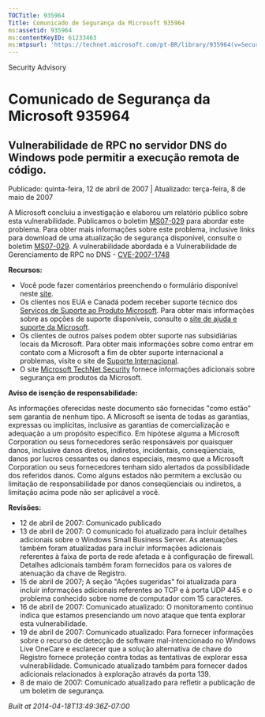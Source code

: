 ```yaml
---
TOCTitle: 935964
Title: Comunicado de Segurança da Microsoft 935964
ms:assetid: 935964
ms:contentKeyID: 61233463
ms:mtpsurl: 'https://technet.microsoft.com/pt-BR/library/935964(v=Security.10)'
---
```


Security Advisory

Comunicado de Segurança da Microsoft 935964
===========================================

Vulnerabilidade de RPC no servidor DNS do Windows pode permitir a execução remota de código.
--------------------------------------------------------------------------------------------

Publicado: quinta-feira, 12 de abril de 2007 | Atualizado: terça-feira, 8 de maio de 2007

A Microsoft concluiu a investigação e elaborou um relatório público sobre esta vulnerabilidade. Publicamos o boletim [MS07-029](http://go.microsoft.com/fwlink/?linkid=88083) para abordar este problema. Para obter mais informações sobre este problema, inclusive links para download de uma atualização de segurança disponível, consulte o boletim [MS07-029](http://go.microsoft.com/fwlink/?linkid=88083). A vulnerabilidade abordada é a Vulnerabilidade de Gerenciamento de RPC no DNS - [CVE-2007-1748](http://www.cve.mitre.org/cgi-bin/cvename.cgi?name=cve-2007-1748)

**Recursos:**

-   Você pode fazer comentários preenchendo o formulário disponível neste [site](https://support.microsoft.com/common/survey.aspx?scid=sw;en;1257&amp;showpage=1&amp;ws=technet&amp;sd=tech).
-   Os clientes nos EUA e Canadá podem receber suporte técnico dos [Serviços de Suporte ao Produto Microsoft](http://go.microsoft.com/fwlink/?linkid=21131). Para obter mais informações sobre as opções de suporte disponíveis, consulte o [site de ajuda e suporte da Microsoft](http://support.microsoft.com/?ln=pt-br).
-   Os clientes de outros países podem obter suporte nas subsidiárias locais da Microsoft. Para obter mais informações sobre como entrar em contato com a Microsoft a fim de obter suporte internacional a problemas, visite o site de [Suporte Internacional](http://go.microsoft.com/fwlink/?linkid=21155).
-   O site [Microsoft TechNet Security](http://go.microsoft.com/fwlink/?linkid=21132) fornece informações adicionais sobre segurança em produtos da Microsoft.

**Aviso de isenção de responsabilidade:**

As informações oferecidas neste documento são fornecidas "como estão" sem garantia de nenhum tipo. A Microsoft se isenta de todas as garantias, expressas ou implícitas, inclusive as garantias de comercialização e adequação a um propósito específico. Em hipótese alguma a Microsoft Corporation ou seus fornecedores serão responsáveis por quaisquer danos, inclusive danos diretos, indiretos, incidentais, conseqüenciais, danos por lucros cessantes ou danos especiais, mesmo que a Microsoft Corporation ou seus fornecedores tenham sido alertados da possibilidade dos referidos danos. Como alguns estados não permitem a exclusão ou limitação de responsabilidade por danos conseqüenciais ou indiretos, a limitação acima pode não ser aplicável a você.

**Revisões:**

-   12 de abril de 2007: Comunicado publicado
-   13 de abril de 2007: O comunicado foi atualizado para incluir detalhes adicionais sobre o Windows Small Business Server. As atenuações também foram atualizadas para incluir informações adicionais referentes à faixa de porta de rede afetada e à configuração de firewall. Detalhes adicionais também foram fornecidos para os valores de atenuação da chave de Registro.
-   15 de abril de 2007; A seção "Ações sugeridas" foi atualizada para incluir informações adicionais referentes ao TCP e à porta UDP 445 e o problema conhecido sobre nome de computador com 15 caracteres.
-   16 de abril de 2007: Comunicado atualizado: O monitoramento contínuo indica que estamos presenciando um novo ataque que tenta explorar esta vulnerabilidade.
-   19 de abril de 2007: Comunicado atualizado: Para fornecer informações sobre o recurso de detecção de software mal-intencionado no Windows Live OneCare e esclarecer que a solução alternativa de chave do Registro fornece proteção contra todas as tentativas de explorar essa vulnerabilidade. Comunicado atualizado também para fornecer dados adicionais relacionados à exploração através da porta 139.
-   8 de maio de 2007: Comunicado atualizado para refletir a publicação de um boletim de segurança.

*Built at 2014-04-18T13:49:36Z-07:00*
